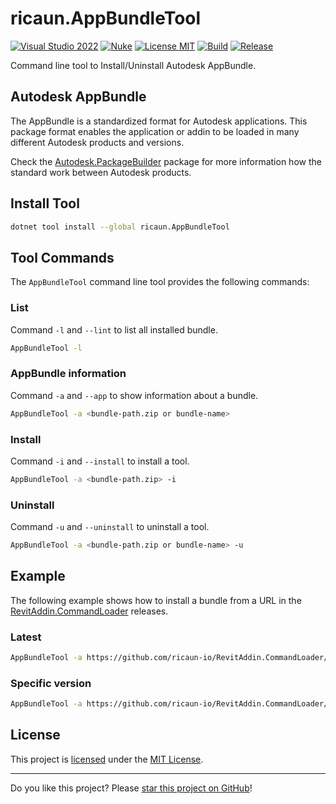 # ricaun.AppBundleTool

[![Visual Studio 2022](https://img.shields.io/badge/Visual%20Studio-2022-blue)](https://github.com/ricaun-io/ricaun.AppBundleTool)
[![Nuke](https://img.shields.io/badge/Nuke-Build-blue)](https://nuke.build/)
[![License MIT](https://img.shields.io/badge/License-MIT-blue.svg)](LICENSE)
[![Build](https://github.com/ricaun-io/ricaun.AppBundleTool/actions/workflows/Build.yml/badge.svg)](https://github.com/ricaun-io/ricaun.AppBundleTool/actions)
[![Release](https://img.shields.io/nuget/v/ricaun.AppBundleTool?logo=nuget&label=release&color=blue)](https://www.nuget.org/packages/ricaun.AppBundleTool)

Command line tool to Install/Uninstall Autodesk AppBundle.

## Autodesk AppBundle

The AppBundle is a standardized format for Autodesk applications. This package format enables the application or addin to be loaded in many different Autodesk products and versions.

Check the [Autodesk.PackageBuilder](https://github.com/ricaun-io/Autodesk.PackageBuilder) package for more information how the standard work between Autodesk products.

## Install Tool

```bash
dotnet tool install --global ricaun.AppBundleTool
```

## Tool Commands

The `AppBundleTool` command line tool provides the following commands:

### List

Command `-l` and `--lint` to list all installed bundle.

```bash
AppBundleTool -l
```

### AppBundle information

Command `-a` and `--app` to show information about a bundle.
```bash
AppBundleTool -a <bundle-path.zip or bundle-name>
```

### Install

Command `-i` and `--install` to install a tool.
```bash
AppBundleTool -a <bundle-path.zip> -i
```

### Uninstall

Command `-u` and `--uninstall` to uninstall a tool.
```bash
AppBundleTool -a <bundle-path.zip or bundle-name> -u
```

## Example

The following example shows how to install a bundle from a URL in the [RevitAddin.CommandLoader](https://github.com/ricaun-io/RevitAddin.CommandLoader) releases.

### Latest

```bash
AppBundleTool -a https://github.com/ricaun-io/RevitAddin.CommandLoader/releases/latest/download/RevitAddin.CommandLoader.bundle.zip -i
```

### Specific version

```bash
AppBundleTool -a https://github.com/ricaun-io/RevitAddin.CommandLoader/releases/download/1.1.0/RevitAddin.CommandLoader.bundle.zip -i
```

## License

This project is [licensed](LICENSE) under the [MIT License](https://en.wikipedia.org/wiki/MIT_License).

---

Do you like this project? Please [star this project on GitHub](https://github.com/ricaun-io/ricaun.AppBundleTool/stargazers)!